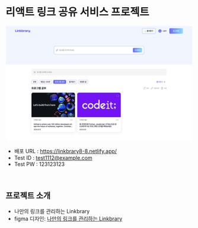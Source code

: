 # 리액트 링크 공유 서비스 프로젝트

![설명 텍스트](./public/readme_thumb.png)

- 배포 URL : https://linkbrary8-8.netlify.app/
- Test ID : test1112@example.com
- Test PW : 123123123

<br>

## 프로젝트 소개

- 나만의 링크를 관리하는 Linkbrary
- figma 디자인: [나만의 링크를 관리하는 Linkbrary](https://www.figma.com/design/nT8Sf5pEDJk1jCe7dNv4TX/%EB%A7%81%ED%81%AC%EB%B8%8C%EB%9F%AC%EB%A6%AC?node-id=0-1&t=CMMeCLm4maTT5J3Q-1)

<br>

